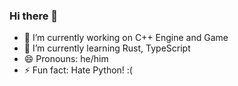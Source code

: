 ### Hi there 👋

- 🔭 I’m currently working on C++ Engine and Game
- 🌱 I’m currently learning Rust, TypeScript
- 😄 Pronouns: he/him
- ⚡ Fun fact: Hate Python! :(

